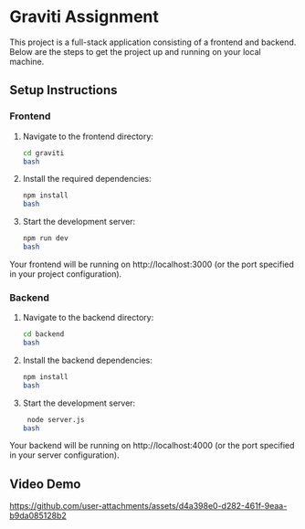 # Graviti Assignment

This project is a full-stack application consisting of a frontend and backend. Below are the steps to get the project up and running on your local machine.

## Setup Instructions

### Frontend

1. Navigate to the frontend directory:
   ```bash
   cd graviti
   bash

2. Install the required dependencies:
   ```bash
   npm install
   bash

3. Start the development server:
   ```bash
   npm run dev
   bash
   
Your frontend will be running on http://localhost:3000 (or the port specified in your project configuration).

### Backend

1. Navigate to the backend directory:
   ```bash
   cd backend
   bash

2. Install the backend dependencies:
   ```bash
   npm install
   bash

3. Start the development server:
   ```bash
    node server.js
   bash
   
Your backend will be running on http://localhost:4000 (or the port specified in your server configuration).

## Video Demo

https://github.com/user-attachments/assets/d4a398e0-d282-461f-9eaa-b9da085128b2




